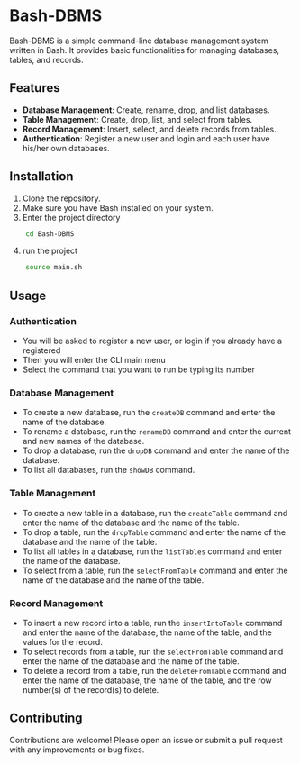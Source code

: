 # Bash-DBMS

Bash-DBMS is a simple command-line database management system written in Bash. It provides basic functionalities for managing databases, tables, and records.

## Features

- **Database Management**: Create, rename, drop, and list databases.
- **Table Management**: Create, drop, list, and select from tables.
- **Record Management**: Insert, select, and delete records from tables.
- **Authentication**: Register a new user and login and each user have his/her own databases.

## Installation

1. Clone the repository.
2. Make sure you have Bash installed on your system.
3. Enter the project directory

```bash
    cd Bash-DBMS
```

4. run the project

```bash
    source main.sh
```

## Usage

### Authentication

- You will be asked to register a new user, or login if you already have a registered
- Then you will enter the CLI main menu
- Select the command that you want to run be typing its number

### Database Management

- To create a new database, run the `createDB` command and enter the name of the database.
- To rename a database, run the `renameDB` command and enter the current and new names of the database.
- To drop a database, run the `dropDB` command and enter the name of the database.
- To list all databases, run the `showDB` command.

### Table Management

- To create a new table in a database, run the `createTable` command and enter the name of the database and the name of the table.
- To drop a table, run the `dropTable` command and enter the name of the database and the name of the table.
- To list all tables in a database, run the `listTables` command and enter the name of the database.
- To select from a table, run the `selectFromTable` command and enter the name of the database and the name of the table.

### Record Management

- To insert a new record into a table, run the `insertIntoTable` command and enter the name of the database, the name of the table, and the values for the record.
- To select records from a table, run the `selectFromTable` command and enter the name of the database and the name of the table.
- To delete a record from a table, run the `deleteFromTable` command and enter the name of the database, the name of the table, and the row number(s) of the record(s) to delete.

## Contributing

Contributions are welcome! Please open an issue or submit a pull request with any improvements or bug fixes.
